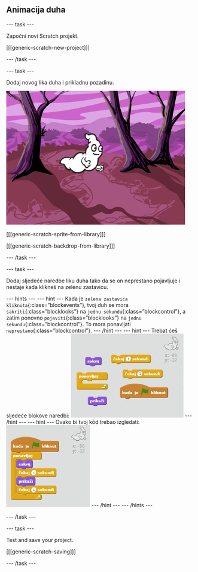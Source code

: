 ## Animacija duha

\--- task \---

Započni novi Scratch projekt.

[[[generic-scratch-new-project]]]

\--- /task \---

\--- task \---

Dodaj novog lika duha i prikladnu pozadinu.

![screenshot](images/ghost-ghost.png)

[[[generic-scratch-sprite-from-library]]]

[[[generic-scratch-backdrop-from-library]]]

\--- /task \---

\--- task \---

Dodaj sljedeće naredbe liku duha tako da se on neprestano pojavljuje i nestaje kada klikneš na zelenu zastavicu.

\--- hints \--- \--- hint \--- Kada je `zelena zastavica kliknuta`{:class=”blockevents”}, tvoj duh se mora `sakriti`{:class=”blocklooks”} na `jednu sekundu`{:class=”blockcontrol”}, a zatim ponovno `pojaviti`{:class=”blocklooks”} na `jednu sekundu`{:class=”blockcontrol”}. To mora ponavljati `neprestano`{:class=”blockcontrol”}. \--- /hint \--- \--- hint \--- Trebat ćeš sljedeće blokove naredbi: ![screenshot](images/ghost-appear-blocks.png) \--- /hint \--- \--- hint \--- Ovako bi tvoj kôd trebao izgledati: ![screenshot](images/ghost-appear-code.png) \--- /hint \--- \--- /hints \---

\--- /task \---

\--- task \---

Test and save your project.

[[[generic-scratch-saving]]]

\--- /task \---